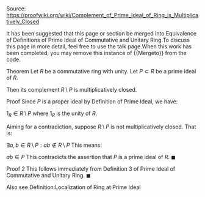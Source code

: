 # 

Source: https://proofwiki.org/wiki/Complement_of_Prime_Ideal_of_Ring_is_Multiplicatively_Closed


It has been suggested that this page or section be merged into Equivalence of Definitions of Prime Ideal of Commutative and Unitary Ring.To discuss this page in more detail, feel free to use the talk page.When this work has been completed, you may remove this instance of {{Mergeto}} from the code.


Theorem
Let $R$ be a commutative ring with unity.
Let $P \subset R$ be a prime ideal of $R$.

Then its complement $R \setminus P$ is multiplicatively closed.


Proof
Since $P$ is a proper ideal by Definition of Prime Ideal, we have:

$1_R \in R \setminus P$
where $1_R$ is the unity of $R$.

Aiming for a contradiction, suppose $R \setminus P$ is not multiplicatively closed.
That is:

$\exists a, b \in R \setminus P: a b \notin R \setminus P$
This means:

$a b \in P$
This contradicts the assertion that $P$ is a prime ideal of $R$.
$\blacksquare$


Proof 2
This follows immediately from Definition 3 of Prime Ideal of Commutative and Unitary Ring.
$\blacksquare$


Also see
Definition:Localization of Ring at Prime Ideal




